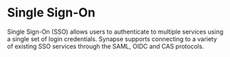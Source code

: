 # Single Sign-On

Single Sign-On (SSO) allows users to authenticate to multiple services using a single set of login credentials.
Synapse supports connecting to a variety of existing SSO services through the SAML, OIDC and CAS protocols.